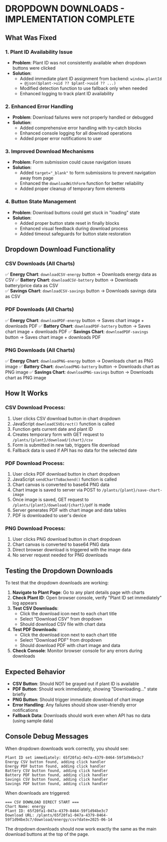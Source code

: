 # DROPDOWN DOWNLOADS - IMPLEMENTATION COMPLETE

## What Was Fixed

### 1. Plant ID Availability Issue
- **Problem**: Plant ID was not consistently available when dropdown buttons were clicked
- **Solution**: 
  - Added immediate plant ID assignment from backend: `window.plantId = @json($plant->uid ?? $plant->uuid ?? ...)`
  - Modified detection function to use fallback only when needed
  - Enhanced logging to track plant ID availability

### 2. Enhanced Error Handling
- **Problem**: Download failures were not properly handled or debugged
- **Solution**:
  - Added comprehensive error handling with try-catch blocks
  - Enhanced console logging for all download operations
  - Added proper error notifications to user

### 3. Improved Download Mechanisms
- **Problem**: Form submission could cause navigation issues
- **Solution**:
  - Added `target="_blank"` to form submissions to prevent navigation away from page
  - Enhanced the `downloadWithForm` function for better reliability
  - Added proper cleanup of temporary form elements

### 4. Button State Management
- **Problem**: Download buttons could get stuck in "loading" state
- **Solution**:
  - Added proper button state reset in finally blocks
  - Enhanced visual feedback during download process
  - Added timeout safeguards for button state restoration

## Dropdown Download Functionality

### CSV Downloads (All Charts)
✅ **Energy Chart**: `downloadCSV-energy` button → Downloads energy data as CSV
✅ **Battery Chart**: `downloadCSV-battery` button → Downloads battery/price data as CSV  
✅ **Savings Chart**: `downloadCSV-savings` button → Downloads savings data as CSV

### PDF Downloads (All Charts)
✅ **Energy Chart**: `downloadPDF-energy` button → Saves chart image + downloads PDF
✅ **Battery Chart**: `downloadPDF-battery` button → Saves chart image + downloads PDF
✅ **Savings Chart**: `downloadPDF-savings` button → Saves chart image + downloads PDF

### PNG Downloads (All Charts)
✅ **Energy Chart**: `downloadPNG-energy` button → Downloads chart as PNG image
✅ **Battery Chart**: `downloadPNG-battery` button → Downloads chart as PNG image
✅ **Savings Chart**: `downloadPNG-savings` button → Downloads chart as PNG image

## How It Works

### CSV Download Process:
1. User clicks CSV download button in chart dropdown
2. JavaScript `downloadCSVDirect()` function is called
3. Function gets current date and plant ID
4. Creates temporary form with GET request to `/plants/{plant}/download/{chart}/csv`
5. Form is submitted in new tab, triggers file download
6. Fallback data is used if API has no data for the selected date

### PDF Download Process:
1. User clicks PDF download button in chart dropdown
2. JavaScript `sendChartToBackend()` function is called
3. Chart canvas is converted to base64 PNG data
4. Chart image is saved to server via POST to `/plants/{plant}/save-chart-image`
5. Once image is saved, GET request to `/plants/{plant}/download/{chart}/pdf` is made
6. Server generates PDF with chart image and data tables
7. PDF is downloaded to user's device

### PNG Download Process:
1. User clicks PNG download button in chart dropdown
2. Chart canvas is converted to base64 PNG data
3. Direct browser download is triggered with the image data
4. No server request needed for PNG downloads

## Testing the Dropdown Downloads

To test that the dropdown downloads are working:

1. **Navigate to Plant Page**: Go to any plant details page with charts
2. **Check Plant ID**: Open browser console, verify "Plant ID set immediately" log appears
3. **Test CSV Downloads**: 
   - Click the download icon next to each chart title
   - Select "Download CSV" from dropdown
   - Should download CSV file with chart data
4. **Test PDF Downloads**:
   - Click the download icon next to each chart title  
   - Select "Download PDF" from dropdown
   - Should download PDF with chart image and data
5. **Check Console**: Monitor browser console for any errors during downloads

## Expected Behavior

- **CSV Button**: Should NOT be grayed out if plant ID is available
- **PDF Button**: Should work immediately, showing "Downloading..." state briefly
- **PNG Button**: Should trigger immediate download of chart image
- **Error Handling**: Any failures should show user-friendly error notifications
- **Fallback Data**: Downloads should work even when API has no data (using sample data)

## Console Debug Messages

When dropdown downloads work correctly, you should see:
```
Plant ID set immediately: 65f20fa1-047a-4379-8464-59f1d94be3c7
Energy CSV button found, adding click handler
Energy PDF button found, adding click handler  
Battery CSV button found, adding click handler
Battery PDF button found, adding click handler
Savings CSV button found, adding click handler
Savings PDF button found, adding click handler
```

When downloads are triggered:
```
=== CSV DOWNLOAD DIRECT START ===
Chart Name: energy
Plant ID: 65f20fa1-047a-4379-8464-59f1d94be3c7
Download URL: /plants/65f20fa1-047a-4379-8464-59f1d94be3c7/download/energy/csv?date=2025-06-14
```

The dropdown downloads should now work exactly the same as the main download buttons at the top of the page.
